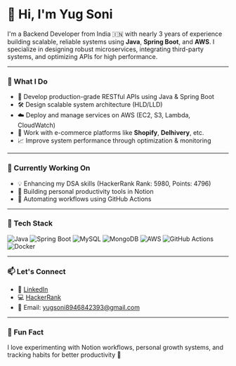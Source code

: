 # 👋 Hi, I'm Yug Soni

I'm a Backend Developer from India 🇮🇳 with nearly 3 years of experience building scalable, reliable systems using **Java**, **Spring Boot**, and **AWS**. I specialize in designing robust microservices, integrating third-party systems, and optimizing APIs for high performance.

---

### 💼 What I Do

- 🚀 Develop production-grade RESTful APIs using Java & Spring Boot
- 🛠️ Design scalable system architecture (HLD/LLD)
- ☁️ Deploy and manage services on AWS (EC2, S3, Lambda, CloudWatch)
- 🔗 Work with e-commerce platforms like **Shopify**, **Delhivery**, etc.
- 📈 Improve system performance through optimization & monitoring

---

### 📌 Currently Working On

- 💡 Enhancing my DSA skills (HackerRank Rank: 5980, Points: 4796)
- 🧠 Building personal productivity tools in Notion
- 🤖 Automating workflows using GitHub Actions

---

### 🧰 Tech Stack

![Java](https://img.shields.io/badge/Java-%23ED8B00.svg?style=flat&logo=java&logoColor=white)
![Spring Boot](https://img.shields.io/badge/Spring%20Boot-6DB33F?style=flat&logo=spring-boot&logoColor=white)
![MySQL](https://img.shields.io/badge/MySQL-00758F?style=flat&logo=mysql&logoColor=white)
![MongoDB](https://img.shields.io/badge/MongoDB-4EA94B?style=flat&logo=mongodb&logoColor=white)
![AWS](https://img.shields.io/badge/AWS-%23FF9900.svg?style=flat&logo=amazon-aws&logoColor=white)
![GitHub Actions](https://img.shields.io/badge/GitHub%20Actions-2088FF?style=flat&logo=github-actions&logoColor=white)
![Docker](https://img.shields.io/badge/Docker-2496ED?style=flat&logo=docker&logoColor=white)

---

### 📫 Let's Connect

- 💼 [LinkedIn](https://linkedin.com/in/yug-soni)
- 💻 [HackerRank](https://www.hackerrank.com/yugsoni8946842393)
- 📩 Email: yugsoni8946842393@gmail.com

---

### 🧠 Fun Fact
I love experimenting with Notion workflows, personal growth systems, and tracking habits for better productivity 🚀

